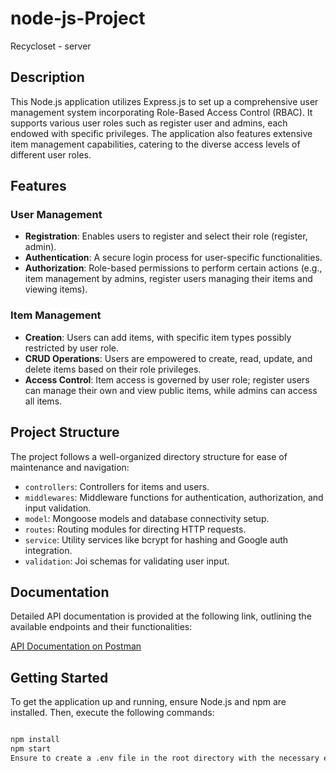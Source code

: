 # node-js-Project
Recycloset - server 

## Description

This Node.js application utilizes Express.js to set up a comprehensive user management system incorporating Role-Based Access Control (RBAC). It supports various user roles such as register user and admins, each endowed with specific privileges. The application also features extensive item management capabilities, catering to the diverse access levels of different user roles.

## Features

### User Management

- **Registration**: Enables users to register and select their role (register, admin).
- **Authentication**: A secure login process for user-specific functionalities.
- **Authorization**: Role-based permissions to perform certain actions (e.g., item management by admins, register users managing their items and viewing items).

### Item Management

- **Creation**: Users can add items, with specific item types possibly restricted by user role.
- **CRUD Operations**: Users are empowered to create, read, update, and delete items based on their role privileges.
- **Access Control**: Item access is governed by user role;  register users can manage their own and view public items, while admins can access all items.

## Project Structure

The project follows a well-organized directory structure for ease of maintenance and navigation:

- `controllers`: Controllers for items and users.
- `middlewares`: Middleware functions for authentication, authorization, and input validation.
- `model`: Mongoose models and database connectivity setup.
- `routes`: Routing modules for directing HTTP requests.
- `service`: Utility services like bcrypt for hashing and Google auth integration.
- `validation`: Joi schemas for validating user input.


## Documentation

Detailed API documentation is provided at the following link, outlining the available endpoints and their functionalities:

[API Documentation on Postman](https://documenter.getpostman.com/view/32624570/2sA2xmTVZJ#c8fd8634-9b22-4d7b-8238-73429af75ec6)

## Getting Started

To get the application up and running, ensure Node.js and npm are installed. Then, execute the following commands:

```sh

npm install
npm start
Ensure to create a .env file in the root directory with the necessary environment variables as per the .env-example.txt.